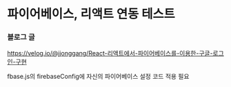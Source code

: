 # 파이어베이스, 리액트 연동 테스트
### 블로그 글 
https://velog.io/@jjonggang/React-리액트에서-파이어베이스를-이용한-구글-로그인-구현

fbase.js의 firebaseConfig에 자신의 파이어베이스 설정 코드 적용 필요
